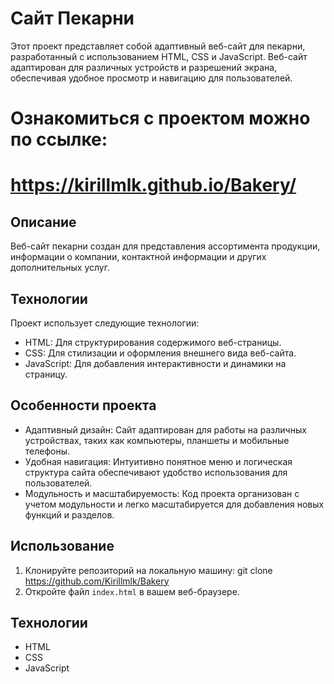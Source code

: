 # Сайт Пекарни

Этот проект представляет собой адаптивный веб-сайт для пекарни, разработанный с использованием HTML, CSS и JavaScript. Веб-сайт адаптирован для различных устройств и разрешений экрана, обеспечивая удобное просмотр и навигацию для пользователей.

# Ознакомиться с проектом можно по ссылке:
# https://kirillmlk.github.io/Bakery/

## Описание

Веб-сайт пекарни создан для представления ассортимента продукции, информации о компании, контактной информации и других дополнительных услуг.

## Технологии

Проект использует следующие технологии:

- HTML: Для структурирования содержимого веб-страницы.
- CSS: Для стилизации и оформления внешнего вида веб-сайта.
- JavaScript: Для добавления интерактивности и динамики на страницу.

## Особенности проекта

- Адаптивный дизайн: Сайт адаптирован для работы на различных устройствах, таких как компьютеры, планшеты и мобильные телефоны.
- Удобная навигация: Интуитивно понятное меню и логическая структура сайта обеспечивают удобство использования для пользователей.
- Модульность и масштабируемость: Код проекта организован с учетом модульности и легко масштабируется для добавления новых функций и разделов.

## Использование

1. Клонируйте репозиторий на локальную машину:
   git clone https://github.com/Kirillmlk/Bakery
2. Откройте файл `index.html` в вашем веб-браузере.

## Технологии

- HTML
- CSS
- JavaScript
